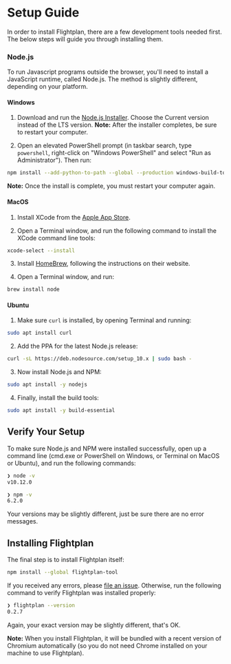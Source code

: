 # Setup Guide

In order to install Flightplan, there are a few development tools needed first. The below steps will guide you through installing them.

### Node.js

To run Javascript programs outside the browser, you'll need to install a JavaScript runtime, called Node.js. The method is slightly different, depending on your platform.

#### Windows

1. Download and run the [Node.js Installer](https://nodejs.org/en/). Choose the Current version instead of the LTS version. **Note:** After the installer completes, be sure to restart your computer.

2. Open an elevated PowerShell prompt (in taskbar search, type `powershell`, right-click on "Windows PowerShell" and select "Run as Administrator"). Then run:

```bash
npm install --add-python-to-path --global --production windows-build-tools --vs2015
```

**Note:** Once the install is complete, you must restart your computer again.

#### MacOS

1. Install XCode from the [Apple App Store](https://itunes.apple.com/us/app/xcode/id497799835?mt=12).

2. Open a Terminal window, and run the following command to install the XCode command line tools:

```bash
xcode-select --install
```

3. Install [HomeBrew](https://brew.sh), following the instructions on their website.

4. Open a Terminal window, and run:
```bash
brew install node
```

#### Ubuntu

1. Make sure `curl` is installed, by opening Terminal and running:

```bash
sudo apt install curl
```

2. Add the PPA for the latest Node.js release:

```bash
curl -sL https://deb.nodesource.com/setup_10.x | sudo bash -
```

3. Now install Node.js and NPM:

```bash
sudo apt install -y nodejs
```

4. Finally, install the build tools:

```bash
sudo apt install -y build-essential
```

## Verify Your Setup

To make sure Node.js and NPM were installed successfully, open up a command line (cmd.exe or PowerShell on Windows, or Terminal on MacOS or Ubuntu), and run the following commands:

```bash
❯ node -v
v10.12.0

❯ npm -v
6.2.0
```

Your versions may be slightly different, just be sure there are no error messages.

## Installing Flightplan

The final step is to install Flightplan itself:

```bash
npm install --global flightplan-tool
```

If you received any errors, please [file an issue](https://github.com/flightplan-tool/flightplan/issues/new). Otherwise, run the following command to verify Flightplan was installed properly:

```bash
❯ flightplan --version
0.2.7
```

Again, your exact version may be slightly different, that's OK.

**Note:** When you install Flightplan, it will be bundled with a recent version of Chromium automatically (so you do not need Chrome installed on your machine to use Flightplan).
